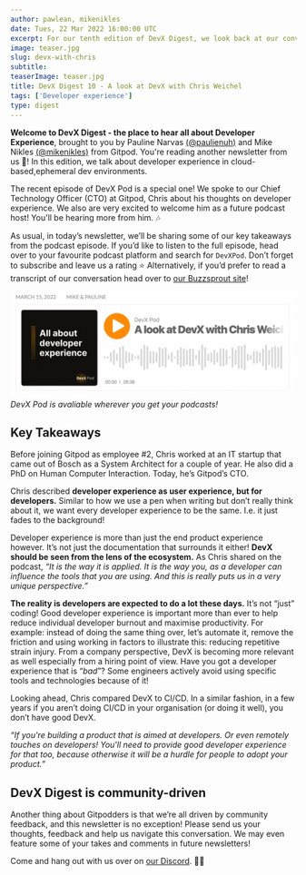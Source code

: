 ```yaml
---
author: pawlean, mikenikles
date: Tues, 22 Mar 2022 16:00:00 UTC
excerpt: For our tenth edition of DevX Digest, we look back at our conversation with Chris Weichel
image: teaser.jpg
slug: devx-with-chris
subtitle:
teaserImage: teaser.jpg
title: DevX Digest 10 - A look at DevX with Chris Weichel
tags: ['Developer experience']
type: digest
---
```


<script context="module">
  export const prerender = true;
</script>

**Welcome to DevX Digest - the place to hear all about Developer Experience**, brought to you by Pauline Narvas [(@paulienuh)](https://twitter.com/paulienuh) and Mike Nikles [(@mikenikles)](https://twitter.com/mikenikles) from Gitpod. You're reading another newsletter from us 🎉! In this edition, we talk about developer experience in cloud-based,ephemeral dev environments.

The recent episode of DevX Pod is a special one! We spoke to our Chief Technology Officer (CTO) at Gitpod, Chris about his thoughts on developer experience. We also are very excited to welcome him as a future podcast host! You'll be hearing more from him. 🎶

As usual, in today’s newsletter, we’ll be sharing some of our key takeaways from the podcast episode. If you’d like to listen to the full episode, head over to your favourite podcast platform and search for `DevXPod`. Don’t forget to subscribe and leave us a rating ⭐️ Alternatively, if you’d prefer to read a transcript of our conversation head over to [our Buzzsprout site](https://devxpod.buzzsprout.com)!

![DevX Podcast Episode ](../../../static/images/blog/devx-with-chris/podcast.png)
_DevX Pod is avaliable wherever you get your podcasts!_

## Key Takeaways

Before joining Gitpod as employee #2, Chris worked at an IT startup that came out of Bosch as a System Architect for a couple of year. He also did a PhD on Human Computer Interaction. Today, he’s Gitpod’s CTO.

Chris described **developer experience as user experience, but for developers.** Similar to how we use a pen when writing but don’t really think about it, we want every developer experience to be the same. I.e. it just fades to the background!

Developer experience is more than just the end product experience however. It’s not just the documentation that surrounds it either! **DevX should be seen from the lens of the ecosystem.** As Chris shared on the podcast, _“It is the way it is applied. It is the way you, as a developer can influence the tools that you are using. And this is really puts us in a very unique perspective.”_

**The reality is developers are expected to do a lot these days.** It’s not “just” coding! Good developer experience is important more than ever to help reduce individual developer burnout and maximise productivity. For example: instead of doing the same thing over, let’s automate it, remove the friction and using working in factors to illustrate this: reducing repetitive strain injury. From a company perspective, DevX is becoming more relevant as well especially from a hiring point of view. Have you got a developer experience that is “_bad_”? Some engineers actively avoid using specific tools and technologies because of it!

Looking ahead, Chris compared DevX to CI/CD. In a similar fashion, in a few years if you aren’t doing CI/CD in your organisation (or doing it well), you don’t have good DevX.

_“If you're building a product that is aimed at developers. Or even remotely touches on developers! You'll need to provide good developer experience for that too, because otherwise it will be a hurdle for people to adopt your product.”_

## DevX Digest is community-driven

Another thing about Gitpodders is that we’re all driven by community feedback, and this newsletter is no exception! Please send us your thoughts, feedback and help us navigate this conversation. We may even feature some of your takes and comments in future newsletters!

Come and hang out with us over on [our Discord](https://www.gitpod.io/chat). 👋🏼
